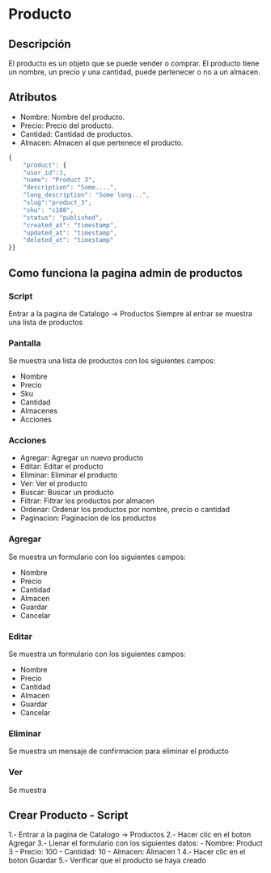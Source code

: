 # Producto

## Descripción
El producto es un objeto que se puede vender o comprar. El producto tiene un nombre, un precio y una cantidad, puede pertenecer o no a un almacen.

## Atributos
- Nombre: Nombre del producto.
- Precio: Precio del producto.
- Cantidad: Cantidad de productos.
- Almacen: Almacen al que pertenece el producto.

```js
{  
    "product": {
    "user_id":3,
    "name": "Product 3",
    "description": "Some....",
    "long_description": "Some long...",
    "slug":"product_3",
    "sku": "c108",
    "status": "published",
    "created_at": "timestamp",
    "updated_at": "timestamp",
    "deleted_at": "timestamp"
}}
```

## Como funciona la pagina admin de productos
### Script
Entrar a la pagina de Catalogo -> Productos
Siempre al entrar se muestra una lista de productos
### Pantalla
Se muestra una lista de productos con los siguientes campos:
- Nombre
- Precio
- Sku
- Cantidad
- Almacenes
- Acciones
### Acciones
- Agregar: Agregar un nuevo producto
- Editar: Editar el producto
- Eliminar: Eliminar el producto
- Ver: Ver el producto
- Buscar: Buscar un producto
- Filtrar: Filtrar los productos por almacen
- Ordenar: Ordenar los productos por nombre, precio o cantidad
- Paginacion: Paginacion de los productos
### Agregar
Se muestra un formulario con los siguientes campos:
- Nombre
- Precio
- Cantidad
- Almacen
- Guardar
- Cancelar
### Editar
Se muestra un formulario con los siguientes campos:
- Nombre
- Precio
- Cantidad
- Almacen
- Guardar
- Cancelar
### Eliminar
Se muestra un mensaje de confirmacion para eliminar el producto
### Ver
Se muestra

## Crear Producto - Script

1.- Entrar a la pagina de Catalogo -> Productos
2.- Hacer clic en el boton Agregar
3.- Llenar el formulario con los siguientes datos:
    - Nombre: Product 3
    - Precio: 100
    - Cantidad: 10
    - Almacen: Almacen 1
4.- Hacer clic en el boton Guardar
5.- Verificar que el producto se haya creado
